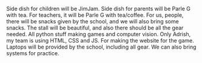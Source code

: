 Side dish for children will be JimJam.
Side dish for parents will be Parle G with tea.
For teachers, it will be Parle G with tea/coffee.
For us, people, there will be snacks given by the school, and we will also bring some snacks.
The stall will be beautiful, and also there should be all the gear needed.
All python stuff making games and computer vision.
Only Adrish, my team is using HTML, CSS and JS. For making the website for the game.
Laptops will be provided by the school, including all gear.
We can also bring systems for practice.
